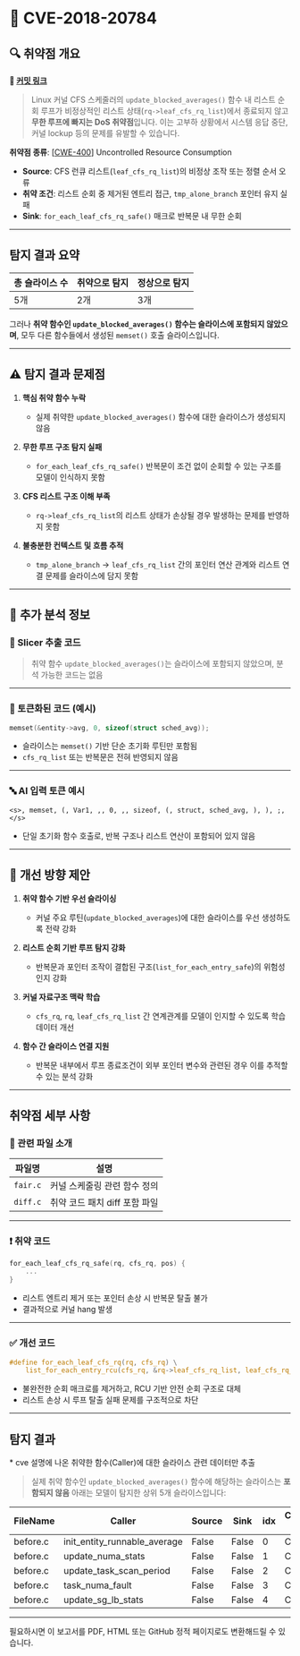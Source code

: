 # 📁 CVE-2018-20784

## 🔍 취약점 개요

**🔗 [커밋 링크](https://github.com/php/php-src/commit/0f8cf3b8497dc45c010c44ed9e96518e11e19fc3)**

> Linux 커널 CFS 스케줄러의 `update_blocked_averages()` 함수 내 리스트 순회 루프가 비정상적인 리스트 상태(`rq->leaf_cfs_rq_list`)에서 종료되지 않고 **무한 루프에 빠지는 DoS 취약점**입니다.
> 이는 고부하 상황에서 시스템 응답 중단, 커널 lockup 등의 문제를 유발할 수 있습니다.

**취약점 종류**: \[[CWE-400](https://cwe.mitre.org/data/definitions/400.html)] Uncontrolled Resource Consumption

* **Source**: CFS 런큐 리스트(`leaf_cfs_rq_list`)의 비정상 조작 또는 정렬 순서 오류
* **취약 조건**: 리스트 순회 중 제거된 엔트리 접근, `tmp_alone_branch` 포인터 유지 실패
* **Sink**: `for_each_leaf_cfs_rq_safe()` 매크로 반복문 내 무한 순회

---

## 탐지 결과 요약

| 총 슬라이스 수 | 취약으로 탐지 | 정상으로 탐지 |
| -------- | ------- | ------- |
| 5개       | 2개      | 3개      |

그러나 **취약 함수인 `update_blocked_averages()` 함수는 슬라이스에 포함되지 않았으며**, 모두 다른 함수들에서 생성된 `memset()` 호출 슬라이스입니다.

---

## ⚠️ 탐지 결과 문제점

1. **핵심 취약 함수 누락**

   * 실제 취약한 `update_blocked_averages()` 함수에 대한 슬라이스가 생성되지 않음

2. **무한 루프 구조 탐지 실패**

   * `for_each_leaf_cfs_rq_safe()` 반복문이 조건 없이 순회할 수 있는 구조를 모델이 인식하지 못함

3. **CFS 리스트 구조 이해 부족**

   * `rq->leaf_cfs_rq_list`의 리스트 상태가 손상될 경우 발생하는 문제를 반영하지 못함

4. **불충분한 컨텍스트 및 흐름 추적**

   * `tmp_alone_branch` → `leaf_cfs_rq_list` 간의 포인터 연산 관계와 리스트 연결 문제를 슬라이스에 담지 못함

---

## 🧠 추가 분석 정보

### 🔎 Slicer 추출 코드

> 취약 함수 `update_blocked_averages()`는 슬라이스에 포함되지 않았으며, 분석 가능한 코드는 없음

---

### 🧩 토큰화된 코드 (예시)

```c
memset(&entity->avg, 0, sizeof(struct sched_avg));
```

* 슬라이스는 `memset()` 기반 단순 초기화 루틴만 포함됨
* `cfs_rq_list` 또는 반복문은 전혀 반영되지 않음

---

### 🔤 AI 입력 토큰 예시

```
<s>, memset, (, Var1, ,, 0, ,, sizeof, (, struct, sched_avg, ), ), ;, </s>
```

* 단일 초기화 함수 호출로, 반복 구조나 리스트 연산이 포함되어 있지 않음

---

## 🧪 개선 방향 제안

1. **취약 함수 기반 우선 슬라이싱**

   * 커널 주요 루틴(`update_blocked_averages`)에 대한 슬라이스를 우선 생성하도록 전략 강화

2. **리스트 순회 기반 루프 탐지 강화**

   * 반복문과 포인터 조작이 결합된 구조(`list_for_each_entry_safe`)의 위험성 인지 강화

3. **커널 자료구조 맥락 학습**

   * `cfs_rq`, `rq`, `leaf_cfs_rq_list` 간 연계관계를 모델이 인지할 수 있도록 학습데이터 개선

4. **함수 간 슬라이스 연결 지원**

   * 반복문 내부에서 루프 종료조건이 외부 포인터 변수와 관련된 경우 이를 추적할 수 있는 분석 강화

---

## 취약점 세부 사항

### 📁 관련 파일 소개

| 파일명      | 설명                  |
| -------- | ------------------- |
| `fair.c` | 커널 스케줄링 관련 함수 정의    |
| `diff.c` | 취약 코드 패치 diff 포함 파일 |

---

### ❗️ 취약 코드

```c
for_each_leaf_cfs_rq_safe(rq, cfs_rq, pos) {
    ...
}
```

* 리스트 엔트리 제거 또는 포인터 손상 시 반복문 탈출 불가
* 결과적으로 커널 hang 발생

---

### ✅ 개선 코드

```c
#define for_each_leaf_cfs_rq(rq, cfs_rq) \
    list_for_each_entry_rcu(cfs_rq, &rq->leaf_cfs_rq_list, leaf_cfs_rq_list)
```

* 불완전한 순회 매크로를 제거하고, RCU 기반 안전 순회 구조로 대체
* 리스트 손상 시 루프 탈출 실패 문제를 구조적으로 차단

---

## 탐지 결과

\* cve 설명에 나온 취약한 함수(Caller)에 대한 슬라이스 관련 데이터만 추출

> 실제 취약 함수인 `update_blocked_averages()` 함수에 해당하는 슬라이스는 **포함되지 않음**
> 아래는 모델이 탐지한 상위 5개 슬라이스입니다:

| FileName | Caller                          | Source | Sink  | idx | CWE-ID | category       | criterion | line | label | token\_length | predict |
| -------- | ------------------------------- | ------ | ----- | --- | ------ | -------------- | --------- | ---- | ----- | ------------- | ------- |
| before.c | init\_entity\_runnable\_average | False  | False | 0   | CWE-   | CallExpression | memset    | 703  | -3    | 85            | 1       |
| before.c | update\_numa\_stats             | False  | False | 1   | CWE-   | CallExpression | memset    | 1476 | -3    | 95            | 1       |
| before.c | update\_task\_scan\_period      | False  | False | 2   | CWE-   | CallExpression | memset    | 1978 | -3    | 409           | 0       |
| before.c | task\_numa\_fault               | False  | False | 3   | CWE-   | CallExpression | memset    | 2375 | -3    | 419           | 0       |
| before.c | update\_sg\_lb\_stats           | False  | False | 4   | CWE-   | CallExpression | memset    | 8172 | -3    | 390           | 0       |

---

필요하시면 이 보고서를 PDF, HTML 또는 GitHub 정적 페이지로도 변환해드릴 수 있습니다.
